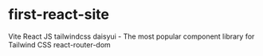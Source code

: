 # first-react-site

Vite
React
JS
tailwindcss
daisyui - The most popular component library for Tailwind CSS
react-router-dom